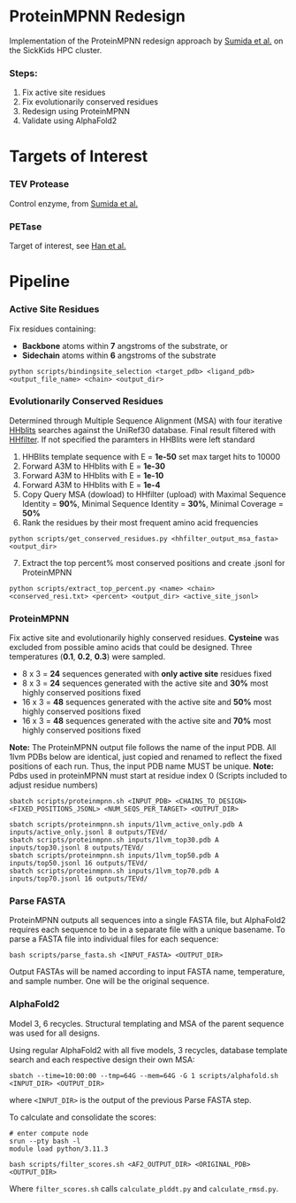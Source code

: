 # ProteinMPNN Redesign
Implementation of the ProteinMPNN redesign approach by [Sumida et al.](https://pubs.acs.org/doi/10.1021/jacs.3c10941) on the SickKids HPC cluster.

### Steps:
1. Fix active site residues
2. Fix evolutionarily conserved residues
3. Redesign using ProteinMPNN
4. Validate using AlphaFold2

# Targets of Interest
### TEV Protease
Control enzyme, from [Sumida et al.](https://pubs.acs.org/doi/10.1021/jacs.3c10941)
### PETase
Target of interest, see [Han et al.](https://www.nature.com/articles/s41467-017-02255-z)

# Pipeline
### Active Site Residues
Fix residues containing:
* **Backbone** atoms within **7** angstroms of the substrate, or
* **Sidechain** atoms within **6** angstroms of the substrate
```
python scripts/bindingsite_selection <target_pdb> <ligand_pdb> <output_file_name> <chain> <output_dir>
```

### Evolutionarily Conserved Residues
Determined through Multiple Sequence Alignment (MSA) with four iterative [HHblits](https://toolkit.tuebingen.mpg.de/tools/hhblits) searches against the UniRef30 database. Final result filtered with [HHfilter](https://toolkit.tuebingen.mpg.de/tools/hhfilter). If not specified the paramters in HHBlits were left standard
1. HHBlits template sequence with E = **1e-50** set max target hits to 10000
2. Forward A3M to HHblits with E = **1e-30**
3. Forward A3M to HHblits with E = **1e-10**
4. Forward A3M to HHblits with E = **1e-4**
5. Copy Query MSA (dowload) to HHfilter (upload) with Maximal Sequence Identity = **90%**, Minimal Sequence Identity = **30%**, Minimal Coverage = **50%**
6. Rank the residues by their most frequent amino acid frequencies
```
python scripts/get_conserved_residues.py <hhfilter_output_msa_fasta> <output_dir>
```

7. Extract the top percent% most conserved positions and create .jsonl for ProteinMPNN
```
python scripts/extract_top_percent.py <name> <chain> <conserved_resi.txt> <percent> <output_dir> <active_site_jsonl>
```

### ProteinMPNN

Fix active site and evolutionarily highly conserved residues. **Cysteine** was excluded from possible amino acids that could be designed. Three temperatures (**0.1**, **0.2**, **0.3**) were sampled.

* 8 x 3 = **24** sequences generated with **only active site** residues fixed
* 8 x 3 = **24** sequences generated with the active site and **30%** most highly conserved positions fixed
* 16 x 3 = **48** sequences generated with the active site and **50%** most highly conserved positions fixed
* 16 x 3 = **48** sequences generated with the active site and **70%** most highly conserved positions fixed

**Note:** The ProteinMPNN output file follows the name of the input PDB. All 1lvm PDBs below are identical, just copied and renamed to reflect the fixed positions of each run. Thus, the input PDB name MUST be unique.
**Note:** Pdbs used in proteinMPNN must start at residue index 0 (Scripts included to adjust residue numbers)
```
sbatch scripts/proteinmpnn.sh <INPUT_PDB> <CHAINS_TO_DESIGN> <FIXED_POSITIONS_JSONL> <NUM_SEQS_PER_TARGET> <OUTPUT_DIR>

sbatch scripts/proteinmpnn.sh inputs/1lvm_active_only.pdb A inputs/active_only.jsonl 8 outputs/TEVd/
sbatch scripts/proteinmpnn.sh inputs/1lvm_top30.pdb A inputs/top30.jsonl 8 outputs/TEVd/
sbatch scripts/proteinmpnn.sh inputs/1lvm_top50.pdb A inputs/top50.jsonl 16 outputs/TEVd/
sbatch scripts/proteinmpnn.sh inputs/1lvm_top70.pdb A inputs/top70.jsonl 16 outputs/TEVd/
```

### Parse FASTA

ProteinMPNN outputs all sequences into a single FASTA file, but AlphaFold2 requires each sequence to be in a separate file with a unique basename. To parse a FASTA file into individual files for each sequence:

```
bash scripts/parse_fasta.sh <INPUT_FASTA> <OUTPUT_DIR>
```

Output FASTAs will be named according to input FASTA name, temperature, and sample number. One will be the original sequence.

### AlphaFold2

Model 3, 6 recycles. Structural templating and MSA of the parent sequence was used for all designs.

Using regular AlphaFold2 with all five models, 3 recycles, database template search and each respective design their own MSA:
```
sbatch --time=10:00:00 --tmp=64G --mem=64G -G 1 scripts/alphafold.sh <INPUT_DIR> <OUTPUT_DIR>
```
where `<INPUT_DIR>` is the output of the previous Parse FASTA step.

To calculate and consolidate the scores:
```
# enter compute node
srun --pty bash -l
module load python/3.11.3

bash scripts/filter_scores.sh <AF2_OUTPUT_DIR> <ORIGINAL_PDB> <OUTPUT_DIR>
```
Where `filter_scores.sh` calls `calculate_plddt.py` and `calculate_rmsd.py`.
